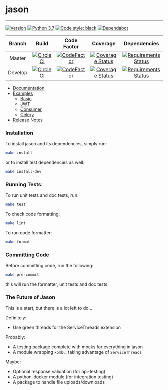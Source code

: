 # jason

---

[![Version](https://img.shields.io/github/release-pre/manoadamro/Jason.svg)](https://img.shields.io/github/release-pre/manoadamro/Jason.svg)
[![Python 3.7](https://img.shields.io/badge/python-3.7-blue.svg)](https://www.python.org/downloads/release/python-370/) 
[![Code style: black](https://img.shields.io/badge/code%20style-black-000000.svg)](https://github.com/ambv/black)
[![Dependabot](https://img.shields.io/badge/Dependabot-active-brightgreen.svg)](https://img.shields.io/badge/Dependabot-active-brightgreen.svg)

|  Branch | Build  | Code Factor | Coverage  | Dependencies | 
| :-----: | :----: | :---------: | :-------: | :----------: |
| Master  | [![CircleCI](https://circleci.com/gh/manoadamro/jason/tree/master.svg?style=svg&circle-token=ba3677e0eb4748acd49d26bf047cf2b508fd2452)](https://circleci.com/gh/manoadamro/jason/tree/master)   | [![CodeFactor](https://www.codefactor.io/repository/github/manoadamro/jason/badge/master)](https://www.codefactor.io/repository/github/manoadamro/jason/overview/master)   | [![Coverage Status](https://coveralls.io/repos/github/manoadamro/jason/badge.svg?branch=master)](https://coveralls.io/github/manoadamro/jason?branch=master)   | [![Requirements Status](https://requires.io/github/manoadamro/jason/requirements.svg?branch=master)](https://requires.io/github/manoadamro/jason/requirements/?branch=master) |
| Develop | [![CircleCI](https://circleci.com/gh/manoadamro/jason/tree/develop.svg?style=svg&circle-token=ba3677e0eb4748acd49d26bf047cf2b508fd2452)](https://circleci.com/gh/manoadamro/jason/tree/develop) | [![CodeFactor](https://www.codefactor.io/repository/github/manoadamro/jason/badge/develop)](https://www.codefactor.io/repository/github/manoadamro/jason/overview/develop) | [![Coverage Status](https://coveralls.io/repos/github/manoadamro/jason/badge.svg?branch=develop)](https://coveralls.io/github/manoadamro/jason?branch=develop) | [![Requirements Status](https://requires.io/github/manoadamro/jason/requirements.svg?branch=develop)](https://requires.io/github/manoadamro/jason/requirements/?branch=develop) |


- [Documentation](./docs/jason.md)
- [Examples](./examples)
    - [Basic](examples/basic_example.py)
    - [JWT](examples/jwt_example.py)
    - [Consumer](examples/consumer_example.py)
    - [Celery](examples/celery_example.py)
- [Release Notes](./RELEASES.md)

### Installation

To install jason and its dependencies, simply run:

```bash
make install

```

or to install test dependencies as well:

```bash
make install-dev

```

### Running Tests:

To run unit tests and doc tests, run:

```bash
make test

```

To check code formatting:

```bash
make lint

```

To run code formatter:

```bash
make format

```

### Committing Code

Before committing code, run the following:

```bash
make pre-commit

```

this will run the formatter, unit tests and doc tests.


### The Future of Jason

This is a start, but there is a lot left to do...

Definitely:
- Use green threads for the ServiceThreads extension

Probably:
- A testing package complete with mocks for everything in jason
- A module wrapping `kombu`, taking advantage of `ServiceThreads`

Maybe:
- Optional response validation (for api-testing)
- A python-docker module (for integration testing)
- A package to handle file uploads/downloads
